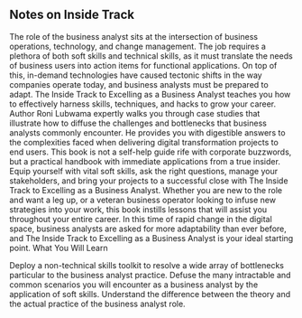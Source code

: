 ## Notes on Inside Track

The role of the business analyst sits at the intersection of business operations, technology, and change management. The job requires a plethora of both soft skills and technical skills, as it must translate the needs of business users into action items for functional applications. On top of this, in-demand technologies have caused tectonic shifts in the way companies operate today, and business analysts must be prepared to adapt.
The Inside Track to Excelling as a Business Analyst teaches you how to effectively harness skills, techniques, and hacks to grow your career. Author Roni Lubwama expertly walks you through case studies that illustrate how to diffuse the challenges and bottlenecks that business analysts commonly encounter. He provides you with digestible answers to the complexities faced when delivering digital transformation projects to end users. This book is not a self-help guide rife with corporate buzzwords, but a practical handbook with immediate applications from a true insider.
Equip yourself with vital soft skills, ask the right questions, manage your stakeholders, and bring your projects to a successful close with The Inside Track to Excelling as a Business Analyst. Whether you are new to the role and want a leg up, or a veteran business operator looking to infuse new strategies into your work, this book instills lessons that will assist you throughout your entire career. In this time of rapid change in the digital space, business analysts are asked for more adaptability than ever before, and The Inside Track to Excelling as a Business Analyst is your ideal starting point.
What You Will Learn

Deploy a non-technical skills toolkit to resolve a wide array of bottlenecks particular to the business analyst practice.
Defuse the many intractable and common scenarios you will encounter as a business analyst by the application of soft skills.
Understand the difference between the theory and the actual practice of the business analyst role.
